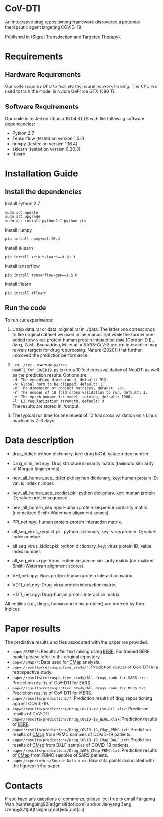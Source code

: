# CoV-DTI
An integrative drug repositioning framework discovered a potential therapeutic agent targeting COVID-19

Published in [(Signal Transduction and Targeted Therapy)](https://www.nature.com/articles/s41392-021-00568-6).


# Requirements
## Hardware Requirements
Our code requires GPU to faciliate the neural network training. The GPU we used to train the model is Nvidia GeForce GTX 1080 Ti.

## Software Requirements
Our code is tested on Ubuntu 16.04.6 LTS with the following software dependencies:
* Python 2.7 
* Tensorflow (tested on version 1.5.0)
* numpy (tested on version 1.16.4)
* sklearn (tested on version 0.20.3)
* tflearn

# Installation Guide
## Install the dependencies
Install Python 2.7
```
sudo apt update
sudo apt upgrade
sudo apt install python2.7 python-pip
 ```
Install numpy
```
pip install numpy==1.16.4
 ```
Install sklearn
```
pip install scikit-learn==0.20.3
```
Install tensorflow
```
pip install tensorflow-gpu==1.5.0
 ```
Install tflearn
```
pip install tflearn
```

## Run the code
To run our experiments:
1. Unzip data.rar or data_original.rar in ./data. The latter one corresponds to the original dataset we used in the manuscript while the former one added new virus protein-human protein interaction data [Gordon, D.E., Jang, G.M., Bouhaddou, M. et al. A SARS-CoV-2 protein interaction map reveals targets for drug repurposing. Nature (2020)] that further improved the prediction performance. 

2. <code> cd ./src </code>, execute <code>python NeoDTI_for_COVID19.py</code> to run a 10 fold cross validation of NeoDTI as well as the prediction results. Options are:  
`-d: The embedding dimension d, default: 512.`  
`-n: Global norm to be clipped, default: 1.`  
`-k: The dimension of project matrices, default: 256.`  
`-r: The number of 10 fold cross validation to run, default: 1.`  
`-e: The epoch number for model training, default: 5000.`  
`-l: L2 regularization strength, default: 0.`  
The results are stored in ./output.

3. The typical run time for one repeat of 10 fold cross validation on a Linux machine is 2~3 days.

# Data description
* drug_iddict: python dictionary, key: drug InChI; value: index number.
* Drug_simi_net.npy: Drug structure similarity matrix (tanimoto similarity of Morgan fingerprints).
* new_all_human_seq_iddict.pkl: python dictionary, key: human protein ID; value: index number.
* new_all_human_seq_seqdict.pkl: python dictionary, key: human protein ID; value: protein sequence.
* new_all_human_seq.npy: Human protein sequence similarity matrix (normalized Smith-Waterman alignment scores).
* PPI_net.npy: Human protein-protein interaction matrix.

* all_seq_virus_seqdict.pkl: python dictionary, key: virus protein ID; value: index number.
* all_seq_virus_iddict.pkl: python dictionary, key: virus protein ID; value: index number.
* all_seq_virus.npy: Virus protein sequence similarity matrix (normalized Smith-Waterman alignment scores).

* VHI_net.npy: Virus protein-human protein interaction matrix.
* VDTI_net.npy: Drug-virus protein interaction matrix.
* HDTI_net.npy: Drug-human protein interaction matrix.

All entities (i.e., drugs, human and virus proteins) are ordered by their indices. 

# Paper results
The predictive results and files associated with the paper are provided.

* `paper/BERE/*`: Results after text mining using [BERE](https://github.com/haiya1994/BERE). For trained BERE model please refer to the original repostory.
* `paper/CMap/*`: Data used for [CMap](https://clue.io) analysis.
* `paper/results/retrospective_study/*`: Prediction results of CoV-DTI in a retrospective study.
* `paper/results/retrospective_study/All_drugs_rank_for_SARS.txt`: Prediction results of CoV-DTI for SARS.
* `paper/results/retrospective_study/All_drugs_rank_for_MERS.txt`: Prediction results of CoV-DTI for MERS.
* `paper/results/predictions/*`: Prediction results of drug repositioning against COVID-19.
* `paper/results/predictions/Drug_COVID-19_CoV-DTI.xlsx`: Prediction results of CoV-DTI.
* `paper/results/predictions/Drug_COVID-19_BERE.xlsx`: Prediction results of [BERE](https://github.com/haiya1994/BERE).
* `paper/results/predictions/Drug_COVID-19_CMap_PBMC.txt`: Prediction results of [CMap](https://clue.io) from PBMC samples of COVID-19 patients.
* `paper/results/predictions/Drug_COVID-19_CMap_BALF.txt`: Prediction results of [CMap](https://clue.io) from BALF samples of COVID-19 patients.
* `paper/results/predictions/Drug_SARS_CMap_PBMC.txt`: Prediction results of [CMap](https://clue.io) from PBMC samples of SARS patients.
* `paper/experiments/Source Data.xlsx`: Raw data points associated with the figures in the paper.

# Contacts
If you have any questions or comments, please feel free to email Fangping Wan (wanfangping92[at]gmail[dot]com) and/or Jianyang Zeng (zengjy321[at]tsinghua[dot]edu[dot]cn).

